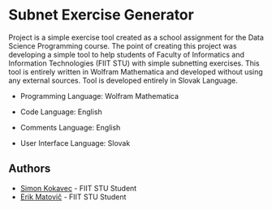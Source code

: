 # Subnet Exercise Generator

Project is a simple exercise tool created as a school assignment for the Data Science Programming course. The point of creating this project was developing a simple tool to help students of Faculty of Informatics and Information Technologies (FIIT STU) with simple subnetting exercises. This tool is entirely written in Wolfram Mathematica and developed without using any external sources. Tool is developed entirely in Slovak Language.

- Programming Language: Wolfram Mathematica

- Code Language: English

- Comments Language: English

- User Interface Language: Slovak



## Authors

- [Simon Kokavec](https://github.com/SimonK1) - FIIT STU Student
- [Erik Matovič](https://github.com/Matovic) - FIIT STU Student